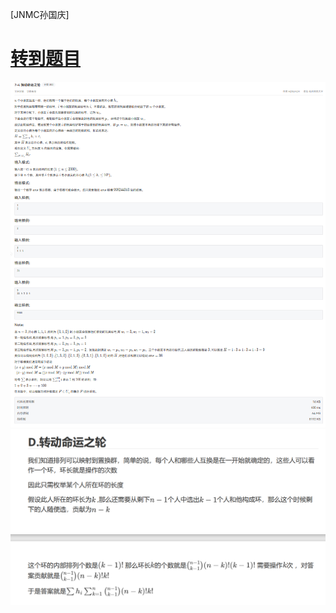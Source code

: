 [JNMC孙国庆]
# [转到题目](https://pintia.cn/problem-sets/1869538346997542912/exam/problems/type/7?problemSetProblemId=1869538428941660163)
![alt text](image-3.png)
![alt text](image-2.png)